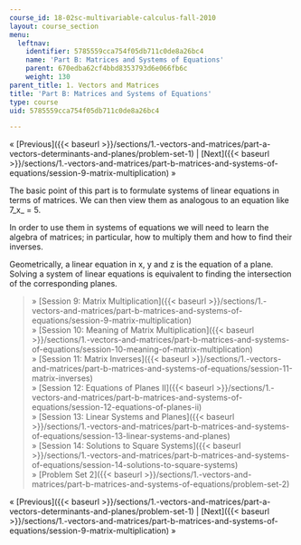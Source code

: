 ```yaml
---
course_id: 18-02sc-multivariable-calculus-fall-2010
layout: course_section
menu:
  leftnav:
    identifier: 5785559cca754f05db711c0de8a26bc4
    name: 'Part B: Matrices and Systems of Equations'
    parent: 670edba62cf4bbd8353793d6e066fb6c
    weight: 130
parent_title: 1. Vectors and Matrices
title: 'Part B: Matrices and Systems of Equations'
type: course
uid: 5785559cca754f05db711c0de8a26bc4

---
```


« [Previous]({{< baseurl >}}/sections/1.-vectors-and-matrices/part-a-vectors-determinants-and-planes/problem-set-1) | [Next]({{< baseurl >}}/sections/1.-vectors-and-matrices/part-b-matrices-and-systems-of-equations/session-9-matrix-multiplication) »

The basic point of this part is to formulate systems of linear equations in terms of matrices. We can then view them as analogous to an equation like 7_x_ = 5.

In order to use them in systems of equations we will need to learn the algebra of matrices; in particular, how to multiply them and how to find their inverses.

Geometrically, a linear equation in x, y and z is the equation of a plane. Solving a system of linear equations is equivalent to finding the intersection of the corresponding planes.

> » [Session 9: Matrix Multiplication]({{< baseurl >}}/sections/1.-vectors-and-matrices/part-b-matrices-and-systems-of-equations/session-9-matrix-multiplication)  
> » [Session 10: Meaning of Matrix Multiplication]({{< baseurl >}}/sections/1.-vectors-and-matrices/part-b-matrices-and-systems-of-equations/session-10-meaning-of-matrix-multiplication)  
> » [Session 11: Matrix Inverses]({{< baseurl >}}/sections/1.-vectors-and-matrices/part-b-matrices-and-systems-of-equations/session-11-matrix-inverses)  
> » [Session 12: Equations of Planes II]({{< baseurl >}}/sections/1.-vectors-and-matrices/part-b-matrices-and-systems-of-equations/session-12-equations-of-planes-ii)  
> » [Session 13: Linear Systems and Planes]({{< baseurl >}}/sections/1.-vectors-and-matrices/part-b-matrices-and-systems-of-equations/session-13-linear-systems-and-planes)  
> » [Session 14: Solutions to Square Systems]({{< baseurl >}}/sections/1.-vectors-and-matrices/part-b-matrices-and-systems-of-equations/session-14-solutions-to-square-systems)  
> » [Problem Set 2]({{< baseurl >}}/sections/1.-vectors-and-matrices/part-b-matrices-and-systems-of-equations/problem-set-2)

« [Previous]({{< baseurl >}}/sections/1.-vectors-and-matrices/part-a-vectors-determinants-and-planes/problem-set-1) | [Next]({{< baseurl >}}/sections/1.-vectors-and-matrices/part-b-matrices-and-systems-of-equations/session-9-matrix-multiplication) »